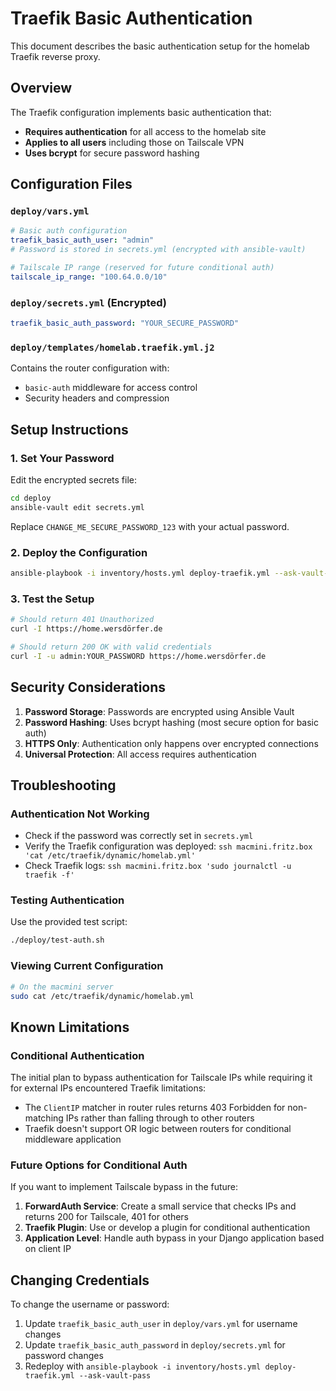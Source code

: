 # Traefik Basic Authentication

This document describes the basic authentication setup for the homelab Traefik reverse proxy.

## Overview

The Traefik configuration implements basic authentication that:
- **Requires authentication** for all access to the homelab site
- **Applies to all users** including those on Tailscale VPN
- **Uses bcrypt** for secure password hashing

## Configuration Files

### `deploy/vars.yml`
```yaml
# Basic auth configuration
traefik_basic_auth_user: "admin"
# Password is stored in secrets.yml (encrypted with ansible-vault)

# Tailscale IP range (reserved for future conditional auth)
tailscale_ip_range: "100.64.0.0/10"
```

### `deploy/secrets.yml` (Encrypted)
```yaml
traefik_basic_auth_password: "YOUR_SECURE_PASSWORD"
```

### `deploy/templates/homelab.traefik.yml.j2`
Contains the router configuration with:
- `basic-auth` middleware for access control
- Security headers and compression

## Setup Instructions

### 1. Set Your Password

Edit the encrypted secrets file:
```bash
cd deploy
ansible-vault edit secrets.yml
```

Replace `CHANGE_ME_SECURE_PASSWORD_123` with your actual password.

### 2. Deploy the Configuration

```bash
ansible-playbook -i inventory/hosts.yml deploy-traefik.yml --ask-vault-pass
```

### 3. Test the Setup

```bash
# Should return 401 Unauthorized
curl -I https://home.wersdörfer.de

# Should return 200 OK with valid credentials
curl -I -u admin:YOUR_PASSWORD https://home.wersdörfer.de
```

## Security Considerations

1. **Password Storage**: Passwords are encrypted using Ansible Vault
2. **Password Hashing**: Uses bcrypt hashing (most secure option for basic auth)
3. **HTTPS Only**: Authentication only happens over encrypted connections
4. **Universal Protection**: All access requires authentication

## Troubleshooting

### Authentication Not Working
- Check if the password was correctly set in `secrets.yml`
- Verify the Traefik configuration was deployed: `ssh macmini.fritz.box 'cat /etc/traefik/dynamic/homelab.yml'`
- Check Traefik logs: `ssh macmini.fritz.box 'sudo journalctl -u traefik -f'`

### Testing Authentication
Use the provided test script:
```bash
./deploy/test-auth.sh
```

### Viewing Current Configuration
```bash
# On the macmini server
sudo cat /etc/traefik/dynamic/homelab.yml
```

## Known Limitations

### Conditional Authentication
The initial plan to bypass authentication for Tailscale IPs while requiring it for external IPs encountered Traefik limitations:
- The `ClientIP` matcher in router rules returns 403 Forbidden for non-matching IPs rather than falling through to other routers
- Traefik doesn't support OR logic between routers for conditional middleware application

### Future Options for Conditional Auth
If you want to implement Tailscale bypass in the future:
1. **ForwardAuth Service**: Create a small service that checks IPs and returns 200 for Tailscale, 401 for others
2. **Traefik Plugin**: Use or develop a plugin for conditional authentication
3. **Application Level**: Handle auth bypass in your Django application based on client IP

## Changing Credentials

To change the username or password:
1. Update `traefik_basic_auth_user` in `deploy/vars.yml` for username changes
2. Update `traefik_basic_auth_password` in `deploy/secrets.yml` for password changes
3. Redeploy with `ansible-playbook -i inventory/hosts.yml deploy-traefik.yml --ask-vault-pass`